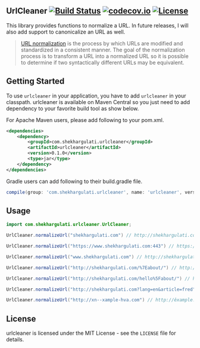 UrlCleaner [![Build Status](https://travis-ci.org/shekhargulati/urlcleaner.svg?branch=master)](https://travis-ci.org/shekhargulati/urlcleaner) [![codecov.io](https://codecov.io/github/shekhargulati/urlcleaner/coverage.svg?branch=master)](https://codecov.io/github/shekhargulati/urlcleaner?branch=master) [![License](https://img.shields.io/:license-mit-blue.svg)](./LICENSE.txt)
-----

This library provides functions to normalize a URL. In future releases, I will also add support to canonicalize an URL as well.

> [URL normalization](https://en.wikipedia.org/wiki/URL_normalization) is the process by which URLs are modified and standardized in a consistent manner. The goal of the normalization process is to transform a URL into a normalized URL so it is possible to determine if two syntactically different URLs may be equivalent.

Getting Started
--------

To use `urlcleaner` in your application, you have to add `urlcleaner` in your classpath. urlcleaner is available on Maven Central so you just need to add dependency to your favorite build tool as show below.

For Apache Maven users, please add following to your pom.xml.

```xml
<dependencies>
    <dependency>
        <groupId>com.shekhargulati.urlcleaner</groupId>
        <artifactId>urlcleaner</artifactId>
        <version>0.1.0</version>
        <type>jar</type>
    </dependency>
</dependencies>
```

Gradle users can add following to their build.gradle file.

```groovy
compile(group: 'com.shekhargulati.urlcleaner', name: 'urlcleaner', version: '0.1.0', ext: 'jar')
```

## Usage

```java
import com.shekhargulati.urlcleaner.UrlCleaner;

UrlCleaner.normalizeUrl("shekhargulati.com") // http://shekhargulati.com

UrlCleaner.normalizeUrl("https://www.shekhargulati.com:443") // https://shekhargulati.com

UrlCleaner.normalizeUrl("www.shekhargulati.com") // http://shekhargulati.com

UrlCleaner.normalizeUrl("http://shekhargulati.com/%7Eabout/") // http://shekhargulati.com/~about

UrlCleaner.normalizeUrl("http://shekhargulati.com/hello%5Fabout/") // http://shekhargulati.com/hello_about

UrlCleaner.normalizeUrl("http://shekhargulati.com?lang=en&article=fred") // http://shekhargulati.com?article=fred&lang=en

UrlCleaner.normalizeUrl("http://xn--xample-hva.com") // http://êxample.com
```

License
-------

urlcleaner is licensed under the MIT License - see the `LICENSE` file for details.





